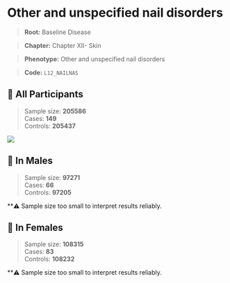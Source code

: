 # Other and unspecified nail disorders

> **Root:** Baseline Disease  

> **Chapter:** Chapter XII- Skin  

> **Phenotype:** Other and unspecified nail disorders  

> **Code:** `L12_NAILNAS`

## 🧪 All Participants  
> Sample size: **205586**  
> Cases: **149**  
> Controls: **205437**
<img src="/Disease/Figures/ALL/Incidence/L12_NAILNAS.png"/>
<CsvTable src="/Disease_Data/ALL/Incidence/COX_L12_NAILNAS.csv" label="🔍 View full results" />

## 👨 In Males  
> Sample size: **97271**  
> Cases: **66**  
> Controls: **97205**

**⚠️ Sample size too small to interpret results reliably.


## 👩 In Females  
> Sample size: **108315**  
> Cases: **83**  
> Controls: **108232**

**⚠️ Sample size too small to interpret results reliably.

